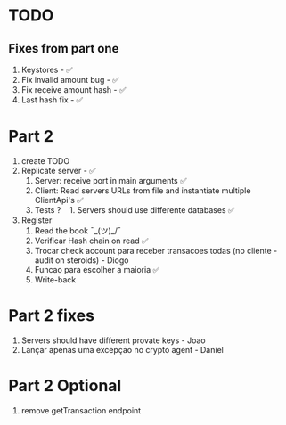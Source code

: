 # TODO

## Fixes from part one
1. Keystores - ✅
1. Fix invalid amount bug - ✅
1. Fix receive amount hash - ✅
1. Last hash fix - ✅

# Part 2
1. create TODO
1. Replicate server - ✅
    1. Server: receive port in main arguments ✅
    1. Client: Read servers URLs from file and instantiate multiple ClientApi's ✅
    1. Tests ?
    1. Servers should use differente databases ✅
1. Register 
    1. Read the book ¯\_(ツ)_/¯
    1. Verificar Hash chain on read  ✅
    1. Trocar check account para receber transacoes todas (no cliente - audit on steroids) - Diogo
    1. Funcao para escolher a maioria ✅
    1. Write-back


# Part 2 fixes
1. Servers should have different provate keys - Joao
1. Lançar apenas uma excepçāo no crypto agent - Daniel

# Part 2 Optional
1. remove getTransaction endpoint
